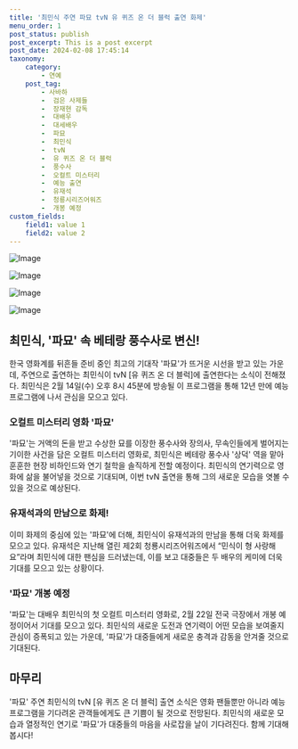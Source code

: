 ```yaml
---
title: '최민식 주연 파묘 tvN 유 퀴즈 온 더 블럭 출연 화제'
menu_order: 1
post_status: publish
post_excerpt: This is a post excerpt
post_date: 2024-02-08 17:45:14
taxonomy:
    category:
        - 연예
    post_tag:
        - 사바하
        -  검은 사제들
        -  장재현 감독
        -  대배우
        -  대세배우
        -  파묘
        -  최민식
        -  tvN
        -  유 퀴즈 온 더 블럭
        -  풍수사
        -  오컬트 미스터리
        -  예능 출연
        -  유재석
        -  청룡시리즈어워즈
        -  개봉 예정
custom_fields:
    field1: value 1
    field2: value 2
---
```


![Image](https://ssl.pstatic.net/mimgnews/image/408/2024/02/08/0000214350_001_20240208142701360.png?type=w540)

![Image](https://mimgnews.pstatic.net/image/408/2024/02/08/0000214350_002_20240208142701386.png?type=w540)

![Image](https://ssl.pstatic.net/mimgnews/image/408/2024/02/08/0000214350_003_20240208142701400.png?type=w540)

![Image](https://mimgnews.pstatic.net/image/408/2024/02/08/0000214350_004_20240208142701415.png?type=w540)

## 최민식, '파묘' 속 베테랑 풍수사로 변신!
한국 영화계를 뒤흔들 준비 중인 최고의 기대작 '파묘'가 뜨거운 시선을 받고 있는 가운데, 주연으로 출연하는 최민식이 tvN [유 퀴즈 온 더 블럭]에 출연한다는 소식이 전해졌다. 최민식은 2월 14일(수) 오후 8시 45분에 방송될 이 프로그램을 통해 12년 만에 예능 프로그램에 나서 관심을 모으고 있다.
### 오컬트 미스터리 영화 '파묘'
'파묘'는 거액의 돈을 받고 수상한 묘를 이장한 풍수사와 장의사, 무속인들에게 벌어지는 기이한 사건을 담은 오컬트 미스터리 영화로, 최민식은 베테랑 풍수사 '상덕' 역을 맡아 훈훈한 현장 비하인드와 연기 철학을 솔직하게 전할 예정이다. 최민식의 연기력으로 영화에 삶을 불어넣을 것으로 기대되며, 이번 tvN 출연을 통해 그의 새로운 모습을 엿볼 수 있을 것으로 예상된다.
### 유재석과의 만남으로 화제!
이미 화제의 중심에 있는 '파묘'에 더해, 최민식이 유재석과의 만남을 통해 더욱 화제를 모으고 있다. 유재석은 지난해 열린 제2회 청룡시리즈어워즈에서 “민식이 형 사랑해요”라며 최민식에 대한 팬심을 드러냈는데, 이를 보고 대중들은 두 배우의 케미에 더욱 기대를 모으고 있는 상황이다.
### '파묘' 개봉 예정
'파묘'는 대배우 최민식의 첫 오컬트 미스터리 영화로, 2월 22일 전국 극장에서 개봉 예정이어서 기대를 모으고 있다. 최민식의 새로운 도전과 연기력이 어떤 모습을 보여줄지 관심이 증폭되고 있는 가운데, '파묘'가 대중들에게 새로운 충격과 감동을 안겨줄 것으로 기대된다.
## 마무리
'파묘' 주연 최민식의 tvN [유 퀴즈 온 더 블럭] 출연 소식은 영화 팬들뿐만 아니라 예능 프로그램을 기다려온 관객들에게도 큰 기쁨이 될 것으로 전망된다. 최민식의 새로운 모습과 열정적인 연기로 '파묘'가 대중들의 마음을 사로잡을 날이 기다려진다. 함께 기대해 봅시다!
